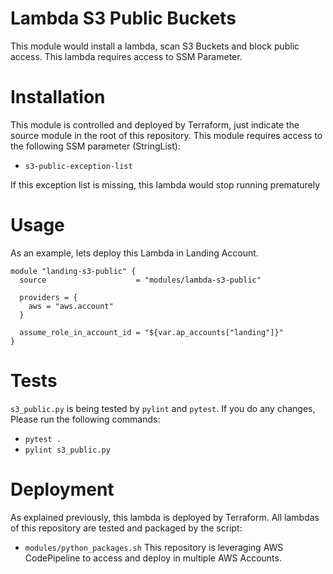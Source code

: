 # Lambda S3 Public Buckets

This module would install a lambda, scan S3 Buckets and block public access. This lambda requires access to SSM Parameter.

# Installation

This module is controlled and deployed by Terraform, just indicate the source module in the root of this repository. This module requires access to the following SSM parameter (StringList):
- `s3-public-exception-list`

If this exception list is missing, this lambda would stop running prematurely

# Usage

As an example, lets deploy this Lambda in Landing Account.

```hcl
module "landing-s3-public" {
  source                    = "modules/lambda-s3-public"

  providers = {
    aws = "aws.account"
  }
  
  assume_role_in_account_id = "${var.ap_accounts["landing"]}"
}
```

# Tests

`s3_public.py` is being tested by `pylint` and `pytest`. If you do any changes, Please run the following commands:
- `pytest .`
- `pylint s3_public.py`

# Deployment

As explained previously, this lambda is deployed by Terraform. All lambdas of this repository are tested and packaged by the script:
- `modules/python_packages.sh`
This repository is leveraging AWS CodePipeline to access and deploy in multiple AWS Accounts.
